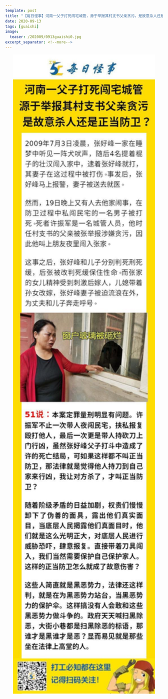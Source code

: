 ```yaml
---
template: post
title: "【每日怪事】河南一父子打死闯宅城管，源于举报其村支书父亲贪污，是故意杀人还是正当防卫？"
date: 2020-09-13
tags: [guaishi]
image:
  teaser: /202009/0913guaishi0.jpg
excerpt_separator: <!--more-->
---
```


<div style="text-align:center;color:grey"><img src="/images/202009/0913guaishi.jpg" width="90%"></div><br>

